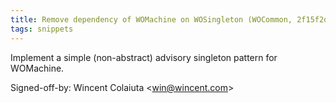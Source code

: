 ```yaml
---
title: Remove dependency of WOMachine on WOSingleton (WOCommon, 2f15f2d)
tags: snippets
---
```


Implement a simple (non-abstract) advisory singleton pattern for WOMachine.

Signed-off-by: Wincent Colaiuta &lt;win@wincent.com&gt;
